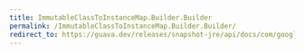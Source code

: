 ```yaml
---
title: ImmutableClassToInstanceMap.Builder.Builder
permalink: /ImmutableClassToInstanceMap.Builder.Builder/
redirect_to: https://guava.dev/releases/snapshot-jre/api/docs/com/google/common/collect/ImmutableClassToInstanceMap.Builder.html#Builder--
---
```

